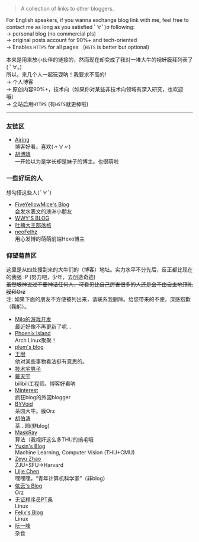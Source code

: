> A collection of links to other bloggers.

For English speakers, if you wanna exchange blog link with me, feel free to contact me as long as you satisfied ﾟ∀ﾟ)σ following:  
-> personal blog (no commercial pls)  
-> original posts account for 90%+ and tech-oriented  
-> Enables `HTTPS` for all pages （`HSTS` is better but optional)

本来是用来放小伙伴的链接的，然而现在却变成了我对一堆大牛的~~视奸~~膜拜列表了( ﾟ∀。)  
所以，来几个人一起玩耍呐！我要求不高的!  
-> 个人博客  
-> 原创内容90%+，技术向（如果你对某些非技术向领域有深入研究，也欢迎哦）  
-> 全站启用`HTTPS` (有`HSTS`就更棒啦)

---

### 友链区
- [Airing][4]  
    博客好看。喜欢(〃∀〃)
- [胡博靖][6]  
    一开始以为是学长却是妹子的博主。也很萌啦
    
### 一些好玩的人
想勾搭这些人(*ﾟ∀ﾟ*)
- [FiveYellowMice's Blog][19]  
    会发水表文的澳洲小朋友
- [WWY'S BLOG][21]
- [吐槽大王部落格][22]
- [neoFelhz][23]  
    用心发博的萌萌前端Hexo博主
    
### 仰望菊苣区
这里是从四处搜刮来的大牛们的（博客）地址。实力水平不分先后，反正都比现在的我强 :P (努力吧，少年，去创造奇迹)  
~~虽然垠神说过不要神话任何人，可看见比自己厉害很多的人还是会不由自主地顶礼膜拜Orz~~  
注: 如果下面的朋友不方便被列出来，请联系我删除。给您带来的不便，深感抱歉（鞠躬）。

- [Milo的游戏开发][1]  
    最近好像不再更新了呢...
- [Phoenix Island][2]  
    Arch Linux聚聚！
- [plum's blog][3]
- [王垠][5]  
    他对某些事物看法挺有意思的。
- [技术宅男子][7]
- [戴天宇][8]  
    bilibili工程师。博客好看呐
- [Minterest][9]  
    疯狂blog的外国blogger
- [BYVoid][10]  
    茶园大牛。膜Orz
- [胡伯涛][11]  
    茶...园(非blog)
- [MaskRay][12]  
    算法（我视奸这么多THU的搞毛哦
- [Yuxin's Blog][13]  
    Machine Learning, Computer Vision (THU+CMU)
- [Zeyu Zhao][14]  
    ZJU+SFU->Harvard
- [Lijie Chen][15]  
    嘿嘿嘿，“青年计算机科学家”（非blog）
- [依云's Blog][16]  
    Orz
- [无证程序员PT桑][17]  
    Linux
- [Felix's Blog][18]  
    Linux
- [阮一峰][20]  
    杂食

[1]: http://www.cnblogs.com/miloyip
[2]: https://blog.phoenixlzx.com
[3]: https://plumz.me
[4]: http://me.ursb.me
[5]: http://www.yinwang.org
[6]: http://hubojing.me
[7]: https://itruke.com
[8]: http://dtysky.moe
[9]: http://www.minterest.com
[10]: https://www.byvoid.com
[11]: http://botao.hu
[12]: http://maskray.me
[13]: http://ppwwyyxx.com
[14]: http://zzeyu.com/en/
[15]: https://sites.google.com/site/wjmzbmr/home
[16]: https://blog.lilydjwg.me
[17]: http://blog.ptsang.net
[18]: https://blog.felixc.at
[19]: https://fiveyellowmice.com
[20]: http://www.ruanyifeng.com
[21]: https://wwyqianqian.github.io
[22]: https://www.tcdw.net
[23]: https://blog.nfz.moe/

